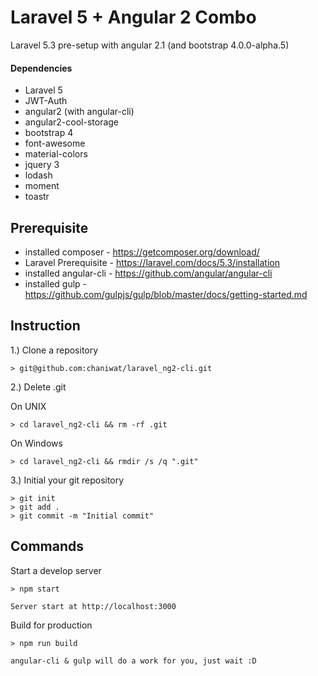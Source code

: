 # Laravel 5 + Angular 2 Combo

Laravel 5.3 pre-setup with angular 2.1 (and bootstrap 4.0.0-alpha.5)

#### Dependencies
- Laravel 5
- JWT-Auth
- angular2 (with angular-cli)
- angular2-cool-storage
- bootstrap 4
- font-awesome
- material-colors
- jquery 3
- lodash
- moment
- toastr

## Prerequisite

- installed composer - https://getcomposer.org/download/
- Laravel Prerequisite - https://laravel.com/docs/5.3/installation
- installed angular-cli - https://github.com/angular/angular-cli
- installed gulp - https://github.com/gulpjs/gulp/blob/master/docs/getting-started.md

## Instruction

1.) Clone a repository

```
> git@github.com:chaniwat/laravel_ng2-cli.git
```

2.) Delete .git

On UNIX
```
> cd laravel_ng2-cli && rm -rf .git
```

On Windows
```
> cd laravel_ng2-cli && rmdir /s /q ".git"
```

3.) Initial your git repository

```
> git init
> git add .
> git commit -m "Initial commit"
```

## Commands

Start a develop server
```
> npm start

Server start at http://localhost:3000
```

Build for production
```
> npm run build

angular-cli & gulp will do a work for you, just wait :D
```
